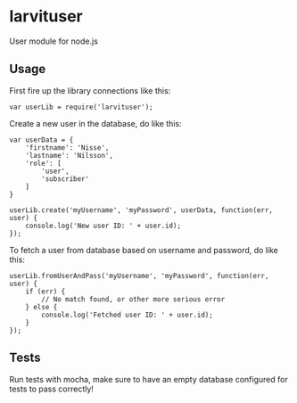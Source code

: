 # larvituser

User module for node.js

## Usage

First fire up the library connections like this:

    var userLib = require('larvituser');

Create a new user in the database, do like this:

    var userData = {
    	'firstname': 'Nisse',
    	'lastname': 'Nilsson',
    	'role': [
    		'user',
    		'subscriber'
    	]
    }

    userLib.create('myUsername', 'myPassword', userData, function(err, user) {
    	console.log('New user ID: ' + user.id);
    });

To fetch a user from database based on username and password, do like this:

    userLib.fromUserAndPass('myUsername', 'myPassword', function(err, user) {
    	if (err) {
    		// No match found, or other more serious error
    	} else {
    		console.log('Fetched user ID: ' + user.id);
    	}
    });

## Tests

Run tests with mocha, make sure to have an empty database configured for tests to pass correctly!
